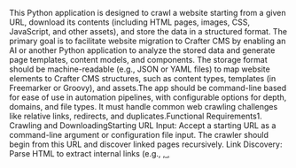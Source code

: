 This Python application is designed to crawl a website starting from a given URL, download its contents (including HTML pages, images, CSS, JavaScript, and other assets), and store the data in a structured format. The primary goal is to facilitate website migration to Crafter CMS by enabling an AI or another Python application to analyze the stored data and generate page templates, content models, and components. The storage format should be machine-readable (e.g., JSON or YAML files) to map website elements to Crafter CMS structures, such as content types, templates (in Freemarker or Groovy), and assets.The app should be command-line based for ease of use in automation pipelines, with configurable options for depth, domains, and file types. It must handle common web crawling challenges like relative links, redirects, and duplicates.Functional Requirements1. Crawling and DownloadingStarting URL Input: Accept a starting URL as a command-line argument or configuration file input. The crawler should begin from this URL and discover linked pages recursively.
Link Discovery: Parse HTML to extract internal links (e.g., <a href>, <link>, <script src>, <img src>). Support relative and absolute URLs, and resolve them to full URLs.
Depth Control: Allow configuration of crawl depth (e.g., maximum levels from the starting URL) to prevent infinite crawling. Default to a depth of 3.
Domain Restriction: Limit crawling to the same domain as the starting URL by default, with an option to include subdomains or specific external domains.
Asset Downloading: Download and save linked assets (e.g., images, CSS, JS, PDFs) alongside HTML pages. Rewrite asset URLs in saved HTML to point to local copies for offline viewing.
Duplicate Prevention: Use a set or database to track visited URLs and avoid re-crawling duplicates.

2. Storage and StructuringOutput Directory: Save all downloaded content in a user-specified output directory, organized by URL structure (e.g., mirroring the site's folder hierarchy).
HTML Storage: Save raw HTML for each page, with an option to clean it (e.g., remove scripts or ads if configured).
Structured Data Extraction: For each page, extract and store metadata in JSON files, including:Page title, meta descriptions, keywords.
Main content sections (e.g., using heuristics like <main>, <article>, or readability libraries to identify body content).
Components: Identify reusable elements like headers, footers, navigation, forms, and carousels via CSS selectors or DOM analysis.
Assets list: Mapping of embedded assets and their local paths.

Site Map Generation: Create a JSON or XML sitemap of all crawled pages, including hierarchy, links, and page types (e.g., classify as "homepage", "blog post", "product page" based on URL patterns or content).
Content Model Inference: Generate a preliminary content model in JSON format, suggesting fields like "title", "body", "images", "related_links" based on parsed page structures. This should aid in mapping to Crafter CMS content types.
Export for CMS: Provide an export mode that bundles data into a format suitable for Crafter CMS import (e.g., zipped folder with content XML/JSON and assets).

3. Configuration and User InterfaceCommand-Line Interface (CLI): Use libraries like argparse or click for CLI options, including:--start-url: Required starting URL.
--output-dir: Directory to save files (default: ./crawl_output).
--max-depth: Crawl depth (default: 3).
--user-agent: Custom user agent string (default: something like "MigrationSpider/1.0").
--delay: Delay between requests in seconds to avoid rate limiting (default: 1).

Configuration File: Support a YAML or INI config file for advanced settings, overriding CLI args.
Logging: Implement verbose logging (e.g., using logging module) to track progress, errors, and skipped pages. Output a summary report at the end (e.g., number of pages crawled, assets downloaded).

4. Error Handling and RobustnessHTTP Error Handling: Gracefully handle 4xx/5xx errors, redirects, and timeouts. Retry failed requests up to a configurable number of times.
Robots.txt Compliance: Parse and respect robots.txt rules for the domain, including crawl delays and disallowed paths.
Encoding Support: Handle various character encodings (e.g., UTF-8, ISO-8859-1) to ensure proper text extraction.

Non-Functional RequirementsPerformance: The app should be efficient for sites with up to 1,000 pages, using asynchronous requests (e.g., via aiohttp or scrapy) for parallel crawling. Limit concurrent requests to avoid overwhelming servers (default: 5).
Dependencies: Use standard Python libraries where possible (e.g., requests, beautifulsoup4 for parsing). For advanced crawling, integrate scrapy as the core framework. Keep dependencies minimal and list them in requirements.txt.
Security: Do not execute downloaded JavaScript. Sanitize file names to prevent path traversal issues.
Portability: Compatible with Python 3.8+, runnable on Windows, macOS, and Linux.
Scalability: Design for extensibility, e.g., plugins for custom parsers or storage backends.
Testing: Include unit tests for key components (e.g., link extraction, storage) using pytest. Provide sample test cases for a small site.
Documentation: Include a README.md with usage examples, setup instructions, and extension points for AI integration.

